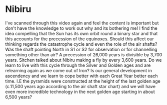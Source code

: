 # Nibiru

I've scanned through this video again and feel the content is important but don't have the knowledge to work out why and its bothering me! I find the idea compelling that the Sun has its own orbit round a binary star and that this accounts for the precession of the equinoxes. Should this affect our thinking regards the catastrophe cycle and even the role of the air shafts? Was the shaft pointing North in S1 or S2 for observation or for channelling something other than air? A precession of 26,000 years is divisible by 3,700 years. Sitchen talked about Nibiru making a fly by every 3,600 years. Do we learn to live with this cycle through the Silver and Golden ages and are relearning again as we come out of Iron? Is our general development in ascendency and we learn to cope better with each Great Year better each time. I.E the pyramids were constructed at the height of the last golden age (c.11,500 years ago according to the air shaft star chart) and we will have even more incredible technology in the next golden age starting in about 6,500 years?